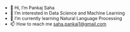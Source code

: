 - 👋 Hi, I’m Pankaj Saha
- 👀 I’m interested in Data Science and Machine Learning
- 🌱 I’m currently learning Natural Language Processing
- 📫 How to reach me saha.pankaj1@gmail.com

<!---
pankajsaha777/pankajsaha777 is a ✨ special ✨ repository because its `README.md` (this file) appears on your GitHub profile.
You can click the Preview link to take a look at your changes.
--->
